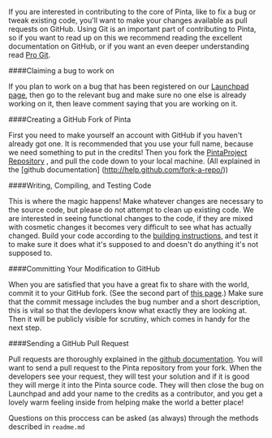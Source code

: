 If you are interested in contributing to the core of Pinta, like to fix
a bug or tweak existing code, you'll want to make your changes available
as pull requests on GitHub. Using Git is an important part of
contributing to Pinta, so if you want to read up on this we recommend
reading the excellent documentation on GitHub, or if you want an even
deeper understanding read [Pro Git](http://progit.org/book/).


####Claiming a bug to work on

If you plan to work on a bug that has been registered on our [Launchpad
page](https://bugs.launchpad.net/pinta/+bugs), then go to the relevant
bug and make sure no one else is already working on it, then leave
comment saying that you are working on it.

####Creating a GitHub Fork of Pinta

First you need to make yourself an account with GitHub if you haven't
already got one. It is recommended that you use your full name, because
we need something to put in the credits! Then you fork the [PintaProject
Repository](https://github.com/PintaProject/Pinta) , and pull the code
down to your local machine. (All explained in the [github documentation]
(http://help.github.com/fork-a-repo/))

####Writing, Compiling, and Testing Code

This is where the magic happens! Make whatever changes are necessary to
the source code, but please do not attempt to clean up existing code. We
are interested in seeing functional changes to the code, if they
are mixed with cosmetic changes it becomes very difficult to see what
has actually changed. Build your code according to the [building
instructions](https://github.com/PintaProject/Pinta/blob/master/readme.md),
and test it to make sure it does what it's supposed to and doesn't do
anything it's not supposed to.

####Committing Your Modification to GitHub

When you are satisfied that you have a great fix to share with the
world, commit it to your GitHub fork. (See the second part of
[this page](http://help.github.com/create-a-repo/).) Make sure that the commit
message includes the bug number and a short description, this is vital
so that the devlopers know what exactly they are looking at. Then it
will be publicly visible for scrutiny, which comes in handy for the next
step.

####Sending a GitHub Pull Request

Pull requests are thoroughly explained in the [github documentation](http://help.github.com/send-pull-requests/). You will want to send a
pull request to the Pinta repository from your fork. When the developers
see your request, they will test your solution and if it is good they
will merge it into the Pinta source code. They will then close the bug
on Launchpad and add your name to the credits as a contributor, and you
get a lovely warm feeling inside from helping make the world a better
place!


Questions on this proccess can be asked (as always) through the methods
described in `readme.md`
